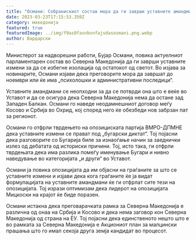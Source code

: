 ```yaml
---
title: "Османи: Собранискиот состав мора да ги заврши уставните амандмани"
date: 2023-03-23T17:15:53.350Z
category: македонија
featured: true
featuredImage: ../img/f9as0fasnbvnfajsdasosmani.png.webp
author: Вардарски
---
```


Министерот за надворешни работи, Бујар Османи, повика актуелниот парламентарен состав во Северна Македонија да ги заврши уставните измени за да се избегне изолација од остатокот од светот. Во изјава за новинарите, Османи изјави дека преговорите мора да завршат до ноември или ќе има „психолошки и административни последици“.

Уставните амандмани се неопходни за да се потврди она што е веќе во Уставот и да се осигура дека Северна Македонија нема да остане зад Западен Балкан. Османи го наведе неодамнешниот договор меѓу Косово и Србија во Охрид, кој според него ќе обезбеди нов забрзан пат за регионот.

Османи го отфрли тврдењето на опозициската партија ВМРО-ДПМНЕ дека уставните измени се прават под „бугарски диктат“. Тој појасни дека разговорите со Бугарија биле за изнаоѓање начин за заеднички излез од дебатата од историски причини. Тој, исто така, ги отфрли тврдењата дека има разлика помеѓу именување Бугари и нивно наведување во категоријата „и други“ во Уставот.

Османи ја повика опозицијата да им објасни на граѓаните за што се уставните измени и изјави дека кога граѓаните ќе ја видат формулацијата на уставните амандмани ќе ги отфрлат сите тези на опозицијата. Тој изрази оптимизам дека лидерот на опозицијата Мицкоски на крајот ќе биде поразен.

Османи истакна дека преговарачката рамка за Северна Македонија е различна од онаа на Србија и Косово и дека нема заговор кон Северна Македонија од страна на ЕУ. Тој појасни дека единственото нешто што е во рамката за Северна Македонија е Акциониот план за малцински прашања што го имал секоја друга земја кандидат во процесот.
